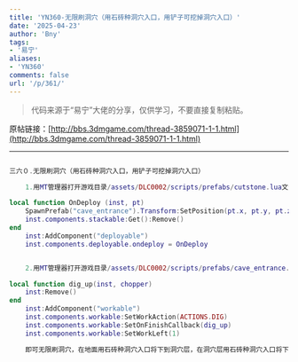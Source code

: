 ```yaml
---
title: 'YN360-无限刷洞穴（用石砖种洞穴入口，用铲子可挖掉洞穴入口）'
date: '2025-04-23'
author: 'Bny'
tags:
- '易宁'
aliases:
- 'YN360'
comments: false
url: '/p/361/'
---
```


> 代码来源于“易宁”大佬的分享，仅供学习，不要直接复制粘贴。

原帖链接：[http://bbs.3dmgame.com/thread-3859071-1-1.html](http://bbs.3dmgame.com/thread-3859071-1-1.html)

---

```lua  

三六０.无限刷洞穴（用石砖种洞穴入口，用铲子可挖掉洞穴入口）

	1.用MT管理器打开游戏目录/assets/DLC0002/scripts/prefabs/cutstone.lua文件，在inst:AddComponent("inspectable")的下一行插入以下内容：

local function OnDeploy (inst, pt)
	SpawnPrefab("cave_entrance").Transform:SetPosition(pt.x, pt.y, pt.z)
	inst.components.stackable:Get():Remove()
end
	inst:AddComponent("deployable")
	inst.components.deployable.ondeploy = OnDeploy


	2.用MT管理器打开游戏目录/assets/DLC0002/scripts/prefabs/cave_entrance.lua文件，将inst:RemoveComponent("workable")替换为以下内容：

local function dig_up(inst, chopper)
	inst:Remove()
end
	inst:AddComponent("workable")
	inst.components.workable:SetWorkAction(ACTIONS.DIG)
	inst.components.workable:SetOnFinishCallback(dig_up)
	inst.components.workable:SetWorkLeft(1)

	即可无限刷洞穴，在地面用石砖种洞穴入口将下到洞穴层，在洞穴层用石砖种洞穴入口将下到远古层，注意不要在远古层再种洞穴入口了。不需要该洞穴时，用铲子将洞口铲掉即可

```  

